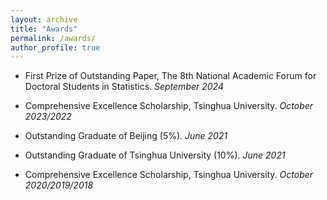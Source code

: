 ```yaml
---
layout: archive
title: "Awards"
permalink: /awards/
author_profile: true
---
```


- First Prize of Outstanding Paper, The 8th National Academic Forum for Doctoral Students in Statistics. _September 2024_ 

- Comprehensive Excellence Scholarship, Tsinghua University. _October 2023/2022_

- Outstanding Graduate of Beijing (5\%). _June 2021_
	
- Outstanding Graduate of Tsinghua University (10\%). _June 2021_
	
- Comprehensive Excellence Scholarship, Tsinghua University. _October 2020/2019/2018_
